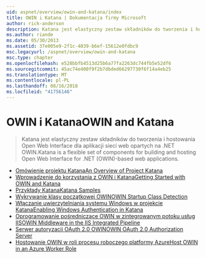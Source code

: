 ```yaml
---
uid: aspnet/overview/owin-and-katana/index
title: OWIN i Katana | Dokumentacja firmy Microsoft
author: rick-anderson
description: Katana jest elastyczny zestaw składników do tworzenia i hostowania Open Web Interface dla aplikacji sieci web opartych na .NET OWIN.
ms.author: riande
ms.date: 05/30/2013
ms.assetid: 37e005e9-2f1c-4039-b6ef-15612e0fdbc9
msc.legacyurl: /aspnet/overview/owin-and-katana
msc.type: chapter
ms.openlocfilehash: e528bbfb4513d25b6a77fa2263dc744fb5e52df6
ms.sourcegitcommit: 45ac74e400f9f2b7dbded66297730f6f14a4eb25
ms.translationtype: MT
ms.contentlocale: pl-PL
ms.lasthandoff: 08/16/2018
ms.locfileid: "41756146"
---
```

<a name="owin-and-katana"></a><span data-ttu-id="7833f-103">OWIN i Katana</span><span class="sxs-lookup"><span data-stu-id="7833f-103">OWIN and Katana</span></span>
====================
> <span data-ttu-id="7833f-104">Katana jest elastyczny zestaw składników do tworzenia i hostowania Open Web Interface dla aplikacji sieci web opartych na .NET OWIN.</span><span class="sxs-lookup"><span data-stu-id="7833f-104">Katana is a flexible set of components for building and hosting Open Web Interface for .NET (OWIN)-based web applications.</span></span>


- [<span data-ttu-id="7833f-105">Omówienie projektu Katana</span><span class="sxs-lookup"><span data-stu-id="7833f-105">An Overview of Project Katana</span></span>](an-overview-of-project-katana.md)
- [<span data-ttu-id="7833f-106">Wprowadzenie do korzystania z OWIN i Katana</span><span class="sxs-lookup"><span data-stu-id="7833f-106">Getting Started with OWIN and Katana</span></span>](getting-started-with-owin-and-katana.md)
- [<span data-ttu-id="7833f-107">Przykłady Katana</span><span class="sxs-lookup"><span data-stu-id="7833f-107">Katana Samples</span></span>](katana-samples.md)
- [<span data-ttu-id="7833f-108">Wykrywanie klasy początkowej OWIN</span><span class="sxs-lookup"><span data-stu-id="7833f-108">OWIN Startup Class Detection</span></span>](owin-startup-class-detection.md)
- [<span data-ttu-id="7833f-109">Włączanie uwierzytelniania systemu Windows w projekcie Katana</span><span class="sxs-lookup"><span data-stu-id="7833f-109">Enabling Windows Authentication in Katana</span></span>](enabling-windows-authentication-in-katana.md)
- [<span data-ttu-id="7833f-110">Oprogramowanie pośredniczące OWIN w zintegrowanym potoku usług IIS</span><span class="sxs-lookup"><span data-stu-id="7833f-110">OWIN Middleware in the IIS Integrated Pipeline</span></span>](owin-middleware-in-the-iis-integrated-pipeline.md)
- [<span data-ttu-id="7833f-111">Serwer autoryzacji OAuth 2.0 OWIN</span><span class="sxs-lookup"><span data-stu-id="7833f-111">OWIN OAuth 2.0 Authorization Server</span></span>](owin-oauth-20-authorization-server.md)
- [<span data-ttu-id="7833f-112">Hostowanie OWIN w roli procesu roboczego platformy Azure</span><span class="sxs-lookup"><span data-stu-id="7833f-112">Host OWIN in an Azure Worker Role</span></span>](host-owin-in-an-azure-worker-role.md)
